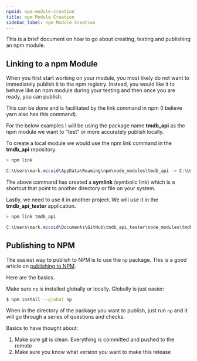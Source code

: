 ```yaml
---
npmid: npm-module-creation
title: npm Module Creation
sidebar_label: npm Module Creation
---
```


This is a brief document on how to go about creating, testing and publishing an npm module.

## Linking to a npm Module

When you first start working on your module, you most likely do not want to immediately publish it to the npm registry.  Instead, you would like it to behave like an npm module during your testing and then once you are ready, you can publish.

This can be done and is facilitated by the link command in npm (I believe yarn also has this command).

For the below examples I will be using the package name **tmdb_api** as the npm module we want to "test" or more accurately publish locally.

To create a local module we would use the npm link command in the **tmdb_api** repository.

```powershell
> npm link

C:\Users\mark.mccoid\AppData\Roaming\npm\node_modules\tmdb_api -> C:\Users\mark.mccoid\Documents\GitHub\tmdb_api
```

The above command has created a **symlink** (symbolic link) which is a shortcut that point to another directory or file on your system.

Lastly, we need to use it in another project.  We will use it in the **tmdb_api_tester** application.

```powershell
> npm link tmdb_api

C:\Users\mark.mccoid\Documents\GitHub\tmdb_api_tester\node_modules\tmdb_api -> C:\Users\mark.mccoid\AppData\Roaming\npm\node_modules\tmdb_api -> C:\Users\mark.mccoid\Documents\GitHub\tmdb_api
```

## Publishing to NPM

The easiest way to publish to NPM is to use the `np` package.  This is a good article on [publishing to NPM](https://zellwk.com/blog/publish-to-npm/).

Here are the basics.

Make sure `np` is installed globally or locally.  Globally is just easier:

```bash
$ npm install --global np
```

When in the directory of the package you want to publish, just run `np` and it will go through a series of questions and checks.

Basics to have thought about:

1. Make sure git is clean.  Everything is committed and pushed to the remote
2. Make sure you know what version you want to make this release
